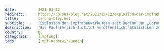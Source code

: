```yaml
---
date:          2021-03-12
redirect:      https://corona-blog.net/2021/03/12/explosion-der-impfnebenwirkungen-seit-beginn-der-coronavirus-schutzimpfungen-im-vergleich-der-letzten-20-jahre/
title:         corona-blog.net
subtitle:      'Explosion der Impfnebenwirkungen seit Beginn der „Coronavirus Schutzimpfungen“ im Vergleich der letzten 21 Jahre'
description:   'Das Paul-Ehrlich-Institut veröffentlicht Statistiken zu den Impfnebenwirkungen aller in Deutschland verabreichten Impfungen der letzten 21 Jahre.'
country:       DE
categories:    [Impfung]
tags:          [impf-nebenwirkungen]
---
```


